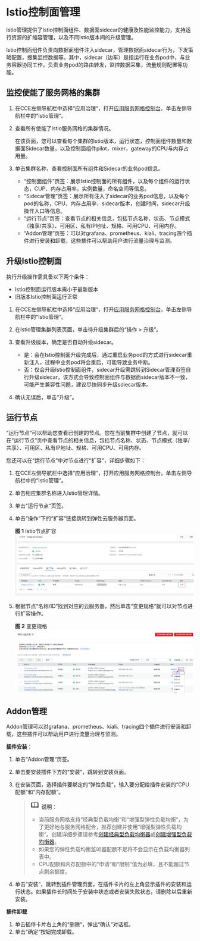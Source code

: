 # Istio控制面管理<a name="cce_01_0199"></a>

Istio管理提供了Istio控制面组件、数据面sidecar的健康及性能监控能力，支持运行资源的扩缩容管理，以及不同Istio版本间的升级管理。

Istio控制面组件负责向数据面组件注入sidecar，管理数据面sidecar行为，下发策略配置，搜集监控数据等。其中，sidecar（边车）是指运行在业务pod中，与业务容器协同工作，负责业务pod的路由转发，监控数据采集，流量规则配置等功能。

## 监控使能了服务网格的集群<a name="section14496161019566"></a>

1.  在CCE左侧导航栏中选择“应用治理“，打开[应用服务网格控制台](https://console.huaweicloud.com/istio/)，单击左侧导航栏中的“Istio管理“。
2.  查看所有使能了Istio服务网格的集群情况。

    在该页面，您可以查看每个集群的Istio版本，运行状态，控制面组件数量和数据面Sidecar数量，以及控制面组件pilot，mixer，gateway的CPU与内存占用量。

3.  单击集群名称，查看控制面所有组件和Sidecar的业务pod信息。
    -   “控制面组件”页签：展示Istio控制面的所有组件，以及每个组件的运行状态，CUP、内存占用率，实例数量，命名空间等信息。
    -   “Sidecar管理”页签：展示所有注入了sidecar的业务pod信息，以及每个pod的名称，CPU、内存占用率，sidecar版本，创建时间，sidecar升级操作入口等信息。
    -   “运行节点”页签：查看节点的相关信息，包括节点名称、状态、节点模式（独享/共享）、可用区、私有IP地址、规格、可用CPU、可用内存。
    -   “Addon管理”页签：可以对grafana、prometheus、kiali、tracing四个插件进行安装和卸载，这些插件可以帮助用户进行流量治理与监测。


## 升级Istio控制面<a name="section16367531115016"></a>

执行升级操作需具备以下两个条件：

-   Istio控制面运行版本需小于最新版本
-   旧版本Istio控制面运行正常

1.  在CCE左侧导航栏中选择“应用治理“，打开[应用服务网格控制台](https://console.huaweicloud.com/istio/)，单击左侧导航栏中的“Istio管理“。
2.  在Istio管理集群列表页面，单击待升级集群后的“操作 \> 升级”。
3.  查看升级版本，确定是否自动升级sidecar。
    -   是：会在Istio控制面升级完成后，通过重启业务pod的方式进行sidecar重新注入，过程中业务pod将会重启，可能导致业务中断。
    -   否：仅会升级Istio控制面组件，sidecar升级需跳转到Sidecar管理页签自行升级sidecar，该方式会导致控制面组件与数据面sidecar版本不一致，可能产生兼容性问题，建议尽快同步升级sdiecar版本。

4.  确认无误后，单击“升级”。

## 运行节点<a name="section7695641124520"></a>

“运行节点“可以帮助您查看已创建的节点。您在当前集群中创建了节点，就可以在“运行节点“页中查看节点的相关信息，包括节点名称、状态、节点模式（独享/共享）、可用区、私有IP地址、规格、可用CPU、可用内存。

您还可以在“运行节点“中对节点进行“扩容“，详细步骤如下：

1.  在CCE左侧导航栏中选择“应用治理“，打开应用服务网格控制台，单击左侧导航栏中的“Istio管理“。
2.  单击相应集群名称进入Istio管理详情。
3.  单击“运行节点“页签。
4.  单击“操作“下的“扩容“链接跳转到弹性云服务器页面。

    **图 1**  Istio节点扩容<a name="fig95568451334"></a>  
    ![](figures/Istio节点扩容.png "Istio节点扩容")

5.  根据节点“名称/ID“找到对应的云服务器，然后单击“变更规格“就可以对节点进行扩容操作。

    **图 2**  变更规格<a name="fig179773126264"></a>  
    ![](figures/变更规格.png "变更规格")


## Addon管理<a name="section20938121714487"></a>

Addon管理可以对grafana、prometheus、kiali、tracing四个插件进行安装和卸载，这些插件可以帮助用户进行流量治理与监测。

**插件安装**：

1.  单击“Addon管理“页签。
2.  单击要安装插件下方的“安装“，跳转到安装页面。
3.  在安装页面，选择插件要绑定的“弹性负载“，输入要分配给插件安装的“CPU配额“和“内存配额“。

    >![](public_sys-resources/icon-note.gif) **说明：**   
    >-   当前服务网格支持“经典型负载均衡“和“增强型弹性负载均衡“，为了更好地与服务网格配合，推荐创建并使用“增强型弹性负载均衡“。创建详细步骤请参考[创建经典型负载均衡器](https://support.huaweicloud.com/qs-elb/zh-cn_topic_0015479967.html)或[创建增强型负载均衡器](https://support.huaweicloud.com/qs-elb/zh-cn_topic_0052569751.html)。  
    >-   如果您的弹性负载均衡监听器配额不足将不会显示在负载均衡器列表中。  
    >-   CPU配额和内存配额中的“申请“和“限制“值为必填，且不能超过节点剩余额度。  

4.  单击“安装“，跳转到插件管理页面，在插件卡片的左上角显示插件的安装和运行状态。如果插件长时间处于安装中状态或者安装失败状态，请删除以后重新安装。

**插件卸载**

1.  单击插件卡片右上角的“删除“，弹出“确认“对话框。
2.  单击“确定“按钮完成卸载。

